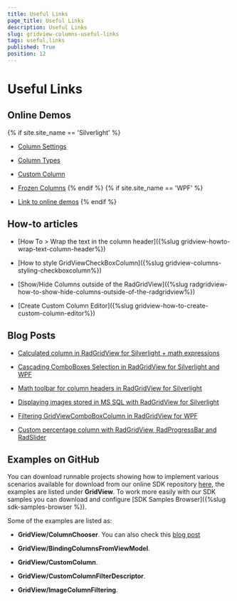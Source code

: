```yaml
---
title: Useful Links
page_title: Useful Links
description: Useful Links
slug: gridview-columns-useful-links
tags: useful,links
published: True
position: 12
---
```


# Useful Links

## Online Demos 
{% if site.site_name == 'Silverlight' %}

* [Column Settings](http://demos.telerik.com/silverlight/#GridView/Columns)

* [Column Types](http://demos.telerik.com/silverlight/#GridView/ColumnTypes)

* [Custom Column](http://demos.telerik.com/silverlight/#GridView/CustomColumn)

* [Frozen Columns](http://demos.telerik.com/silverlight/#GridView/FrozenColumns)
{% endif %}
{% if site.site_name == 'WPF' %}

* [Link to online demos](http://demos.telerik.com/wpf/#GridView/)
{% endif %}

## How-to articles

* [How To > Wrap the text in the column header]({%slug gridview-howto-wrap-text-column-header%})

* [How to style GridViewCheckBoxColumn]({%slug gridview-columns-styling-checkboxcolumn%})

* [Show/Hide Columns outside of the RadGridView]({%slug radgridview-how-to-show-hide-columns-outside-of-the-radgridview%})

* [Create Custom Column Editor]({%slug gridview-how-to-create-custom-column-editor%})


## Blog Posts

* [Calculated column in RadGridView for Silverlight + math expressions](http://blogs.telerik.com/pavelpavlov/posts/10-01-28/calculated_column_in_radgridview_for_silverlight_math_expressions.aspx)

* [Cascading ComboBoxes Selection in RadGridView for Silverlight and WPF](http://blogs.telerik.com/pavelpavlov/posts/10-01-27/cascading_comboboxes_selection_in_radgridview_for_silverlight_and_wpf.aspx)

* [Math toolbar for column headers in RadGridView for Silverlight](http://blogs.telerik.com/pavelpavlov/posts/10-01-22/math_toolbar_for_column_headers_in_radgridview_for_silverlight.aspx)

* [Displaying images stored in MS SQL with RadGridView for Silverlight](http://blogs.telerik.com/pavelpavlov/posts/10-01-12/displaying_images_stored_in_ms_sql_with_radgridview_for_silverlight.aspx)

* [Filtering GridViewComboBoxColumn in RadGridView for WPF](http://blogs.telerik.com/pavelpavlov/posts/10-01-20/filtering_gridviewcomboboxcolumn_in_radgridview_for_wpf.aspx)

* [Custom percentage column with RadGridView, RadProgressBar and RadSlider](http://blogs.telerik.com/vladimirenchev/posts/10-05-13/how-to-custom-percentage-column-with-radgridview-radprogressbar-and-radslider-for-silverlight-and-wpf.aspx)

## Examples on GitHub

You can download runnable projects showing how to implement various scenarios available for download from our online SDK repository [here](https://github.com/telerik/xaml-sdk/), the examples are listed under __GridView__.
To work more easily with our SDK samples you can download and configure [SDK Samples Browser]({%slug sdk-samples-browser %}).

Some of the examples are listed as:

* __GridView/ColumnChooser__. You can also check this [blog post](http://blogs.telerik.com/blogs/posts/10-05-26/how-to-column-chooser-for-radgridview-for-silverlight-and-wpf.aspx)

* __GridView/BindingColumnsFromViewModel__.
            

* __GridView/CustomColumn__.
            

* __GridView/CustomColumnFilterDescriptor__.
            

* __GridView/ImageColumnFiltering__.
            
